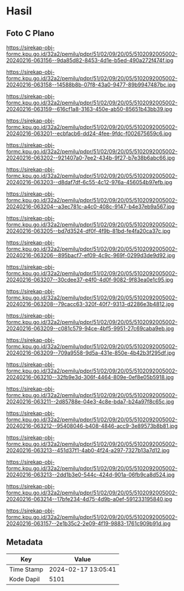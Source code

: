 # Hasil

## Foto C Plano

https://sirekap-obj-formc.kpu.go.id/32a2/pemilu/pdpr/51/02/09/20/05/5102092005002-20240216-063156--9da85d82-8453-4d1e-b5ed-490a272f474f.jpg

https://sirekap-obj-formc.kpu.go.id/32a2/pemilu/pdpr/51/02/09/20/05/5102092005002-20240216-063158--14588b8b-07f8-43a0-9477-89b9947487bc.jpg

https://sirekap-obj-formc.kpu.go.id/32a2/pemilu/pdpr/51/02/09/20/05/5102092005002-20240216-063159--616cf1a8-3163-450e-ab50-85651b43bb39.jpg

https://sirekap-obj-formc.kpu.go.id/32a2/pemilu/pdpr/51/02/09/20/05/5102092005002-20240216-063201--ecbfacb6-dd24-4fee-9fdc-f002675659c6.jpg

https://sirekap-obj-formc.kpu.go.id/32a2/pemilu/pdpr/51/02/09/20/05/5102092005002-20240216-063202--921407a0-7ee2-434b-9f27-b7e38b6abc66.jpg

https://sirekap-obj-formc.kpu.go.id/32a2/pemilu/pdpr/51/02/09/20/05/5102092005002-20240216-063203--d8daf7df-6c55-4c12-976a-456054b97efb.jpg

https://sirekap-obj-formc.kpu.go.id/32a2/pemilu/pdpr/51/02/09/20/05/5102092005002-20240216-063204--a3ec781c-a4c0-408c-9147-b4e37eb9a567.jpg

https://sirekap-obj-formc.kpu.go.id/32a2/pemilu/pdpr/51/02/09/20/05/5102092005002-20240216-063205--bd7d3524-df0f-4f9b-81bd-fe4fa20ca37c.jpg

https://sirekap-obj-formc.kpu.go.id/32a2/pemilu/pdpr/51/02/09/20/05/5102092005002-20240216-063206--895bacf7-ef09-4c9c-969f-0299d3de9d92.jpg

https://sirekap-obj-formc.kpu.go.id/32a2/pemilu/pdpr/51/02/09/20/05/5102092005002-20240216-063207--30cdee37-e4f0-4d0f-9082-9f83ea0e1c95.jpg

https://sirekap-obj-formc.kpu.go.id/32a2/pemilu/pdpr/51/02/09/20/05/5102092005002-20240216-063208--79cacc63-320f-40f7-9313-d2286e3b4812.jpg

https://sirekap-obj-formc.kpu.go.id/32a2/pemilu/pdpr/51/02/09/20/05/5102092005002-20240216-063209--c081c579-94ce-4bf5-9951-27c69caba9eb.jpg

https://sirekap-obj-formc.kpu.go.id/32a2/pemilu/pdpr/51/02/09/20/05/5102092005002-20240216-063209--709a9558-9d5a-431e-850e-4b42b3f295df.jpg

https://sirekap-obj-formc.kpu.go.id/32a2/pemilu/pdpr/51/02/09/20/05/5102092005002-20240216-063210--32fb9e3d-306f-4464-809e-0ef8e05b5918.jpg

https://sirekap-obj-formc.kpu.go.id/32a2/pemilu/pdpr/51/02/09/20/05/5102092005002-20240216-063211--2d85788e-04e3-4c8e-bda7-b24a97f8c65c.jpg

https://sirekap-obj-formc.kpu.go.id/32a2/pemilu/pdpr/51/02/09/20/05/5102092005002-20240216-063212--95408046-b408-4846-acc9-3e89573b8b81.jpg

https://sirekap-obj-formc.kpu.go.id/32a2/pemilu/pdpr/51/02/09/20/05/5102092005002-20240216-063213--451d37f1-4ab0-4f24-a297-7327b13a7d12.jpg

https://sirekap-obj-formc.kpu.go.id/32a2/pemilu/pdpr/51/02/09/20/05/5102092005002-20240216-063213--2dd1b3e0-544c-424d-901a-06fb9ca8d524.jpg

https://sirekap-obj-formc.kpu.go.id/32a2/pemilu/pdpr/51/02/09/20/05/5102092005002-20240216-063214--17bfe234-4d75-4d9b-a0ef-591233195840.jpg

https://sirekap-obj-formc.kpu.go.id/32a2/pemilu/pdpr/51/02/09/20/05/5102092005002-20240216-063157--2e1b35c2-2e09-4f19-9883-1761c909b91d.jpg


## Metadata

| Key        | Value               |
| ---------- | ------------------- |
| Time Stamp | 2024-02-17 13:05:41 |
| Kode Dapil | 5101                |




